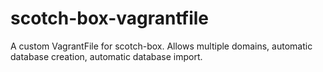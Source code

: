 # scotch-box-vagrantfile
A custom VagrantFile for scotch-box. Allows multiple domains, automatic database creation, automatic database import.
